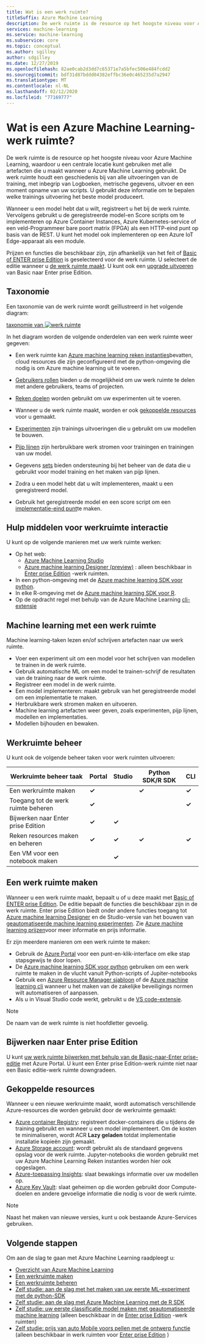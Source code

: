 ```yaml
---
title: Wat is een werk ruimte?
titleSuffix: Azure Machine Learning
description: De werk ruimte is de resource op het hoogste niveau voor Azure Machine Learning. Het houdt een geschiedenis bij van alle trainings runs, waaronder Logboeken, metrische gegevens, uitvoer en een moment opname van uw scripts. U gebruikt deze informatie om te bepalen welke trainings uitvoering het beste model produceert
services: machine-learning
ms.service: machine-learning
ms.subservice: core
ms.topic: conceptual
ms.author: sgilley
author: sdgilley
ms.date: 12/27/2019
ms.openlocfilehash: 82ae0cab2d3dd7c65371e7a5bfec506e484fcdd2
ms.sourcegitcommit: bdf31d87bddd04382effbc36e0c465235d7a2947
ms.translationtype: MT
ms.contentlocale: nl-NL
ms.lasthandoff: 02/12/2020
ms.locfileid: "77169777"
---
```

# <a name="what-is-an-azure-machine-learning-workspace"></a>Wat is een Azure Machine Learning-werk ruimte?

De werk ruimte is de resource op het hoogste niveau voor Azure Machine Learning, waardoor u een centrale locatie kunt gebruiken met alle artefacten die u maakt wanneer u Azure Machine Learning gebruikt.  De werk ruimte houdt een geschiedenis bij van alle uitvoeringen van de training, met inbegrip van Logboeken, metrische gegevens, uitvoer en een moment opname van uw scripts. U gebruikt deze informatie om te bepalen welke trainings uitvoering het beste model produceert.  

Wanneer u een model hebt dat u wilt, registreert u het bij de werk ruimte. Vervolgens gebruikt u de geregistreerde model-en Score scripts om te implementeren op Azure Container Instances, Azure Kubernetes-service of een veld-Programmeer bare poort matrix (FPGA) als een HTTP-eind punt op basis van de REST. U kunt het model ook implementeren op een Azure IoT Edge-apparaat als een module.

Prijzen en functies die beschikbaar zijn, zijn afhankelijk van het feit of [Basic of ENTER prise Edition](overview-what-is-azure-ml.md#sku) is geselecteerd voor de werk ruimte. U selecteert de editie wanneer u [de werk ruimte maakt](#create-workspace).  U kunt ook een [upgrade uitvoeren](#upgrade) van Basic naar Enter prise Edition.

## <a name="taxonomy"></a>Taxonomie 

Een taxonomie van de werk ruimte wordt geïllustreerd in het volgende diagram:

[taxonomie van ![werk ruimte](./media/concept-workspace/azure-machine-learning-taxonomy.png)](./media/concept-workspace/azure-machine-learning-taxonomy.png#lightbox)

In het diagram worden de volgende onderdelen van een werk ruimte weer gegeven:

+ Een werk ruimte kan [Azure machine learning reken instanties](concept-compute-instance.md)bevatten, cloud resources die zijn geconfigureerd met de python-omgeving die nodig is om Azure machine learning uit te voeren.

+ [Gebruikers rollen](how-to-assign-roles.md) bieden u de mogelijkheid om uw werk ruimte te delen met andere gebruikers, teams of projecten.
+ [Reken doelen](concept-azure-machine-learning-architecture.md#compute-targets) worden gebruikt om uw experimenten uit te voeren.
+ Wanneer u de werk ruimte maakt, worden er ook [gekoppelde resources](#resources) voor u gemaakt.
+ [Experimenten](concept-azure-machine-learning-architecture.md#experiments) zijn trainings uitvoeringen die u gebruikt om uw modellen te bouwen.  
+ [Pijp lijnen](concept-azure-machine-learning-architecture.md#ml-pipelines) zijn herbruikbare werk stromen voor trainingen en trainingen van uw model.
+ Gegevens [sets](concept-azure-machine-learning-architecture.md#datasets-and-datastores) bieden ondersteuning bij het beheer van de data die u gebruikt voor model training en het maken van pijp lijnen.
+ Zodra u een model hebt dat u wilt implementeren, maakt u een geregistreerd model.
+ Gebruik het geregistreerde model en een score script om een [implementatie-eind punt](concept-azure-machine-learning-architecture.md#endpoints)te maken.

## <a name="tools-for-workspace-interaction"></a>Hulp middelen voor werkruimte interactie

U kunt op de volgende manieren met uw werk ruimte werken:

+ Op het web:
    + [Azure Machine Learning Studio](https://ml.azure.com) 
    + [Azure machine learning Designer (preview)](concept-designer.md) : alleen beschikbaar in [Enter prise Edition](overview-what-is-azure-ml.md#sku) -werk ruimten.
+ In een python-omgeving met de [Azure machine learning SDK voor python](https://docs.microsoft.com/python/api/overview/azure/ml/intro?view=azure-ml-py).
+ In elke R-omgeving met de [Azure machine learning SDK voor R](https://azure.github.io/azureml-sdk-for-r/reference/index.html).
+ Op de opdracht regel met behulp van de Azure Machine Learning [cli-extensie](https://docs.microsoft.com/azure/machine-learning/reference-azure-machine-learning-cli)

## <a name="machine-learning-with-a-workspace"></a>Machine learning met een werk ruimte

Machine learning-taken lezen en/of schrijven artefacten naar uw werk ruimte.

+ Voer een experiment uit om een model voor het schrijven van modellen te trainen in de werk ruimte.
+ Gebruik automatische ML om een model te trainen-schrijf de resultaten van de training naar de werk ruimte.
+ Registreer een model in de werk ruimte.
+ Een model implementeren: maakt gebruik van het geregistreerde model om een implementatie te maken.
+ Herbruikbare werk stromen maken en uitvoeren.
+ Machine learning artefacten weer geven, zoals experimenten, pijp lijnen, modellen en implementaties.
+ Modellen bijhouden en bewaken.

## <a name="workspace-management"></a>Werkruimte beheer

U kunt ook de volgende beheer taken voor werk ruimten uitvoeren:

| Werkruimte beheer taak   | Portal              | Studio | Python SDK/R SDK       | CLI        |
|---------------------------|---------|---------|------------|------------|
| Een werkruimte maken        | **&check;**     | | **&check;** | **&check;** |
| Toegang tot de werk ruimte beheren    | **&check;**   || |  **&check;**    |
| Bijwerken naar Enter prise Edition    | **&check;** | **&check;**  | |     |
| Reken resources maken en beheren    | **&check;**   | **&check;** | **&check;** |  **&check;**   |
| Een VM voor een notebook maken |   | **&check;** | |     |

## <a name='create-workspace'></a>Een werk ruimte maken

Wanneer u een werk ruimte maakt, bepaalt u of u deze maakt met [Basic of ENTER prise Edition](overview-what-is-azure-ml.md#sku). De editie bepaalt de functies die beschikbaar zijn in de werk ruimte. Enter prise Edition biedt onder andere functies toegang tot [Azure machine learning Designer](concept-designer.md) en de Studio-versie van het bouwen van [geautomatiseerde machine learning experimenten](tutorial-first-experiment-automated-ml.md).  Zie [Azure machine learning prijzen](https://azure.microsoft.com/pricing/details/machine-learning/)voor meer informatie en prijs informatie.

Er zijn meerdere manieren om een werk ruimte te maken:  

* Gebruik de [Azure Portal](how-to-manage-workspace.md) voor een punt-en-klik-interface om elke stap stapsgewijs te door lopen.
* De [Azure machine learning SDK voor python](https://docs.microsoft.com/python/api/overview/azure/ml/intro?view=azure-ml-py#workspace) gebruiken om een werk ruimte te maken in de vlucht vanuit Python-scripts of Jupiter-notebooks
* Gebruik een [Azure Resource Manager sjabloon](how-to-create-workspace-template.md) of de [Azure machine learning cli](reference-azure-machine-learning-cli.md) wanneer u het maken van de zakelijke beveiligings normen wilt automatiseren of aanpassen.
* Als u in Visual Studio code werkt, gebruikt u de [VS code-extensie](tutorial-setup-vscode-extension.md).

> [!NOTE]
> De naam van de werk ruimte is niet hoofdletter gevoelig.

## <a name="upgrade"></a>Bijwerken naar Enter prise Edition

U kunt [uw werk ruimte bijwerken met behulp van de Basic-naar-Enter prise-editie](how-to-manage-workspace.md#upgrade) met Azure Portal. U kunt een Enter prise Edition-werk ruimte niet naar een Basic editie-werk ruimte downgradeen. 

## <a name="resources"></a>Gekoppelde resources

Wanneer u een nieuwe werkruimte maakt, wordt automatisch verschillende Azure-resources die worden gebruikt door de werkruimte gemaakt:

+ [Azure container Registry](https://azure.microsoft.com/services/container-registry/): registreert docker-containers die u tijdens de training gebruikt en wanneer u een model implementeert. Om de kosten te minimaliseren, wordt ACR **Lazy geladen** totdat implementatie installatie kopieën zijn gemaakt.
+ [Azure Storage account](https://azure.microsoft.com/services/storage/): wordt gebruikt als de standaard gegevens opslag voor de werk ruimte.  Jupyter-notebooks die worden gebruikt met uw Azure Machine Learning Reken instanties worden hier ook opgeslagen.
+ [Azure-toepassing Insights](https://azure.microsoft.com/services/application-insights/): slaat bewakings informatie over uw modellen op.
+ [Azure Key Vault](https://azure.microsoft.com/services/key-vault/): slaat geheimen op die worden gebruikt door Compute-doelen en andere gevoelige informatie die nodig is voor de werk ruimte.

> [!NOTE]
> Naast het maken van nieuwe versies, kunt u ook bestaande Azure-Services gebruiken.

## <a name="next-steps"></a>Volgende stappen

Om aan de slag te gaan met Azure Machine Learning raadpleegt u:

+ [Overzicht van Azure Machine Learning](overview-what-is-azure-ml.md)
+ [Een werkruimte maken](how-to-manage-workspace.md)
+ [Een werkruimte beheren](how-to-manage-workspace.md)
+ [Zelf studie: aan de slag met het maken van uw eerste ML-experiment met de python-SDK](tutorial-1st-experiment-sdk-setup.md)
+ [Zelf studie: aan de slag met Azure Machine Learning met de R SDK](tutorial-1st-r-experiment.md)
+ [Zelf studie: uw eerste classificatie model maken met geautomatiseerde machine learning](tutorial-first-experiment-automated-ml.md) (alleen beschikbaar in de [Enter prise Edition](overview-what-is-azure-ml.md#sku) -werk ruimten)
+ [Zelf studie: prijs van auto Mobile voors pellen met de ontwerp functie](tutorial-designer-automobile-price-train-score.md) (alleen beschikbaar in werk ruimten voor [Enter prise Edition](overview-what-is-azure-ml.md#sku) )
